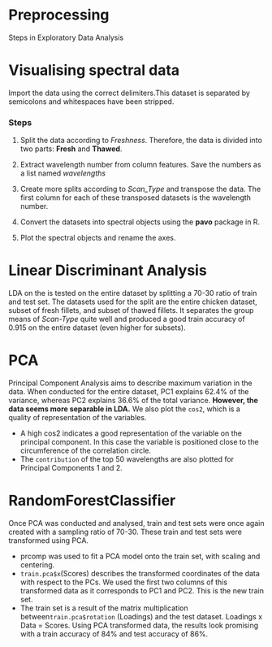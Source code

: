 # Preprocessing

Steps in Exploratory Data Analysis

# Visualising spectral data

Import the data  using the correct delimiters.This dataset is separated by semicolons and whitespaces have been stripped.
### Steps

1. Split the data according to _Freshness_. Therefore, the data is divided into two parts: **Fresh** and **Thawed**.

2. Extract wavelength number from column features. Save the numbers as a list named *wavelengths*

3. Create more splits according to *Scan_Type* and transpose the data. The first column for each of these transposed datasets is the wavelength number.

4. Convert the datasets into spectral objects using the **pavo** package in R.
5. Plot the spectral objects and rename the axes.


# Linear Discriminant Analysis

LDA on the is tested on the entire dataset by splitting a 70-30 ratio of train and test set. The datasets used for the split are the entire chicken dataset, subset of fresh fillets, and subset of thawed fillets.
It separates the group means of *Scan-Type* quite well and produced a good train accuracy of 0.915 on the entire dataset (even higher for subsets).

# PCA
Principal Component Analysis aims to describe maximum variation in the data. When conducted for the entire dataset, PC1 explains 62.4% of the variance, whereas PC2 explains 36.6% of the total variance. **However, the data seems more separable in LDA.**
We also plot the `cos2`, which is a quality of representation of the variables.
* A high cos2 indicates a good representation of the variable on the principal component. In this case the variable is positioned close to the circumference of the correlation circle.
* The `contribution` of the top 50 wavelengths are also plotted for Principal Components 1 and 2.

# RandomForestClassifier
Once PCA was conducted and analysed, train and test sets were once again created with a sampling ratio of 70-30. These train and test sets were transformed using PCA.
* prcomp was used to fit a PCA model onto the train set, with scaling and centering.
* `train.pca$x`(Scores) describes the transformed coordinates of the data with respect to the PCs. We used the first two columns of this transformed data as it corresponds to PC1 and PC2. This is the new train set.
* The train set is a result of the matrix multiplication between`train.pca$rotation` (Loadings) and the test dataset. Loadings x Data = Scores. 
Using PCA transformed data, the results look promising with a train accuracy of 84% and test accuracy of 86%.
